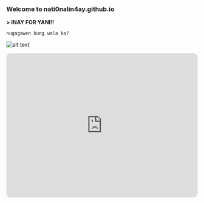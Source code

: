 ### Welcome to nati0nalin4ay.github.io
**> INAY FOR YANI!!**

`nugagawen kung wala ka?`

![alt text](https://i.pinimg.com/736x/e4/8a/d0/e48ad068e40ebcbefa70d3cf558dfb4f.jpg)

<iframe style="border-radius:12px" src="https://open.spotify.com/embed/playlist/27V1pYwRTX5CWNENe6BppB?utm_source=generator" width="100%" height="380" frameBorder="0" allowfullscreen="" allow="autoplay; clipboard-write; encrypted-media; fullscreen; picture-in-picture" loading="lazy"></iframe>

